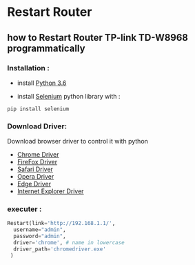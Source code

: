 # Restart Router
## how to Restart Router TP-link TD-W8968 programmatically

### Installation :

 - install [Python 3.6](https://www.python.org/downloads/release/python-360/)

 - install [Selenium](http://selenium-python.readthedocs.io/) python library with :
 
```shell
pip install selenium
```
### Download Driver:

Download browser driver to control it with python

 - [Chrome Driver](https://github.com/SeleniumHQ/selenium/wiki/ChromeDriver)
 - [FireFox Driver](https://github.com/mozilla/geckodriver/releases)
 - [Safari Driver](https://www.seleniumhq.org/download/)
 - [Opera Driver](https://github.com/operasoftware/operachromiumdriver/releases)
 - [Edge Driver](https://developer.microsoft.com/en-us/microsoft-edge/tools/webdriver/)
 - [Internet Explorer Driver](https://github.com/SeleniumHQ/selenium/wiki/InternetExplorerDriver)

### executer : 

```python
Restart(link='http://192.168.1.1/',
  username="admin",
  password="admin",
  driver='chrome', # name in lowercase 
  driver_path='chromedriver.exe'
 )
```
